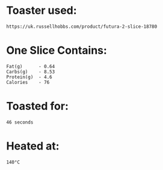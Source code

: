 # Toaster used:
	https://uk.russellhobbs.com/product/futura-2-slice-18780

# One Slice Contains:
	Fat(g)		- 0.64
	Carbs(g)	- 8.53
	Protein(g)	- 4.6
	Calories	- 76


# Toasted for:
	46 seconds
 
# Heated at: 
	140°C 
